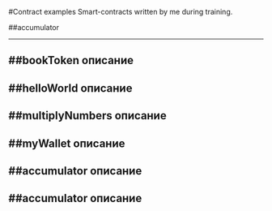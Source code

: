 #Contract examples
    Smart-contracts written by me during training.

##accumulator
    
---
##bookToken
    описание
---
##helloWorld
    описание
---
##multiplyNumbers
    описание
---
##myWallet
    описание
---
##accumulator
    описание
---
##accumulator
    описание
---

